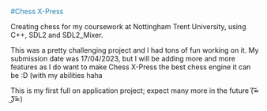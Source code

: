 <span style="color:#1e81b0">#Chess X-Press</span>

Creating chess for my coursework at Nottingham Trent University, using C++, SDL2 and SDL2_Mixer.

This was a pretty challenging project and I had tons of fun working on it. My submission date was 17/04/2023,
but I will be adding more and more features as I do want to make Chess X-Press the best chess engine it can be :D 
(with my abilities haha

This is my first full on application project; expect many more in the future (͠≖ ͜ʖ͠≖)
